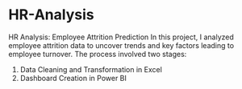 # HR-Analysis
HR Analysis: Employee Attrition Prediction  In this project, I analyzed employee attrition data to uncover trends and key factors leading to employee turnover. The process involved two stages:
1. Data Cleaning and Transformation in Excel
2. Dashboard Creation in Power BI

